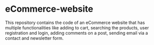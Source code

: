 # eCommerce-website
This repository contains the code of an eCommerce website that has multiple functionalities like adding to cart, searching the products, user registration and login, adding comments on a post, sending email via a contact and newsletter form.
